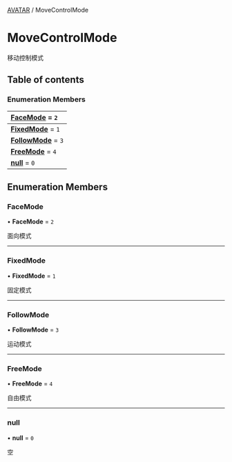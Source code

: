 [AVATAR](../groups/AVATAR.AVATAR.md) / MoveControlMode

# MoveControlMode <Badge type="tip" text="Enumeration" /> <Score text="MoveControlMode" />

移动控制模式

## Table of contents

### Enumeration Members <Score text="Enumeration" /> 
| **[FaceMode](mw.MoveControlMode.md#facemode)** = ``2``  |
| :----- |
| **[FixedMode](mw.MoveControlMode.md#fixedmode)** = ``1`` |
| **[FollowMode](mw.MoveControlMode.md#followmode)** = ``3`` |
| **[FreeMode](mw.MoveControlMode.md#freemode)** = ``4`` |
| **[null](mw.MoveControlMode.md#null)** = ``0`` |

## Enumeration Members

### FaceMode <Score text="FaceMode" /> 

• **FaceMode** = ``2``

面向模式

___

### FixedMode <Score text="FixedMode" /> 

• **FixedMode** = ``1``

固定模式

___

### FollowMode <Score text="FollowMode" /> 

• **FollowMode** = ``3``

运动模式

___

### FreeMode <Score text="FreeMode" /> 

• **FreeMode** = ``4``

自由模式

___

### null <Score text="null" /> 

• **null** = ``0``

空
